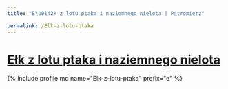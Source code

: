 ```yaml
---
title: "E\u0142k z lotu ptaka i naziemnego nielota | Patromierz"

permalink: /Elk-z-lotu-ptaka
---
```


# [Ełk z lotu ptaka i naziemnego nielota](https://patronite.pl/Elk-z-lotu-ptaka)

{% include profile.md name="Elk-z-lotu-ptaka" prefix="e" %}

